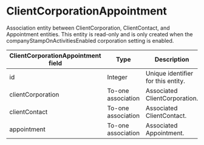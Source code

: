 # ClientCorporationAppointment

Association entity between ClientCorporation, ClientContact, and Appointment entities. This entity is read-only and is only created when the companyStampOnActivitiesEnabled corporation setting is enabled.

| **ClientCorporationAppointment field** | **Type** | **Description** | **Not null** | **Read-Only** |
| --- | --- | --- | --- | --- |
| id | Integer | Unique identifier for this entity. | X | X |
| clientCorporation | To-one association | Associated ClientCorporation. | X | |
| clientContact | To-one association | Associated ClientContact. |  X | |
| appointment | To-one association | Associated Appointment. | X | |